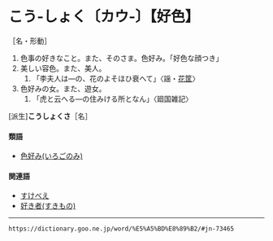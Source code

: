 # こう‐しょく〔カウ‐〕【好色】

［名・形動］
1.  色事の好きなこと。また、そのさま。色好み。「好色な顔つき」
2.  美しい容色。また、美人。
    1.  「李夫人は―の、花のよそほひ衰へて」〈謡・[花筐](https://dictionary.goo.ne.jp/word/%E8%8A%B1%E7%AD%90/#jn-178239)〉
3.  色好みの女。また、遊女。    
    1.  「虎と云へる―の住みける所となん」〈廻国雑記〉
        

\[派生\]**こうしょくさ**［名］

#### 類語

-   [色好み(いろごのみ)](いろごのみ（色好み）)

#### 関連語

-   [すけべえ](https://dictionary.goo.ne.jp/word/%E5%8A%A9%E5%85%B5%E8%A1%9B/#jn-118047)
-   [好き者(すきもの)](https://dictionary.goo.ne.jp/word/%E5%A5%BD%E3%81%8D%E8%80%85_%28%E3%81%99%E3%81%8D%E3%82%82%E3%81%AE%29/#jn-117706)

---
`https://dictionary.goo.ne.jp/word/%E5%A5%BD%E8%89%B2/#jn-73465`